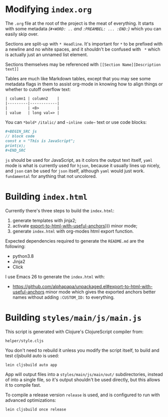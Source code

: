 # Modifying `index.org`

The `.org` file at the root of the project is the meat of everything. It starts with some metadata *(`#+WORD: ..` and `:PREAMBEL: ... :END:`)* which you can easily skip over.

Sections are split-up with `* Headline`. It's important for `*` to be prefixed with a newline and no white spaces, and it shouldn't be confused with ` *` which is actually just an unnamed list element.

Sections themselves may be referenced with `[[Section Name][Description text]]`

Tables are much like Markdown tables, except that you may see some metadata flags in them to assist org-mode in knowing how to align things or whether to cutoff overflow text:

```org
| column1 | column2    |
|---------|------------|
|         | <8>        |
| value   | long val=> |
```

You can `*bold*` `/italic/` and `~inline code~` text or use code blocks:

```org
#+BEGIN_SRC js
// block code
const x = "This is JavaScript";
print(x);
#+END_SRC
```

`js` should be used for JavaScript, as it colors the output text itself,  `yaml` mode is what is currently used for `hjson`, because it usually lines up nicely, and `json` can be used for `json` itself, although `yaml` would just work. `fundamental` for anything that not uncolored.



# Building `index.html`

Currently there's three steps to build the `index.html`:

1. generate templates with jinja2;
2. activate [export-to-html-with-useful-anchors](https://github.com/alphapapa/unpackaged.el#export-to-html-with-useful-anchors)))) minor mode;
3. generate `index.html` with org-modes html export function.

Expected dependencies required to generate the `README.md` are the following:

- python3.8
- Jinja2
- Click

I use Emacs 26 to generate the `index.html` with:

- https://github.com/alphapapa/unpackaged.el#export-to-html-with-useful-anchors minor mode which gives the exported anchors better names without adding `:CUSTOM_ID:` to everything.

# Building `styles/main/js/main.js`

This script is generated with Clojure's ClojureScript compiler from:

```
helper/style.cljs
```

You don't need to rebuild it unless you modify the script itself, to build and test cljsbuild auto is used:

```
lein cljsbuild auto app
```

App will output files into a `styles/main/js/main/out/` subdirectories, instead of into a single file, so it's output shouldn't be used directly, but this allows it to compile fast.

To compile a release version `release` is used, and is configured to run with advanced optimizations:

```
lein cljsbuild once release
```
